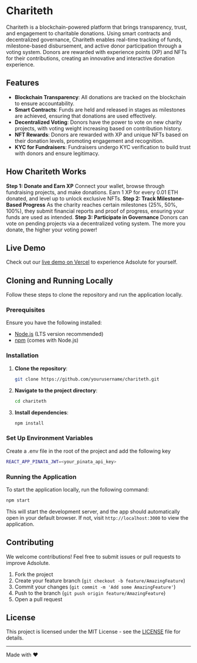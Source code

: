 # Chariteth

Chariteth is a blockchain-powered platform that brings transparency, trust, and engagement to charitable donations. Using smart contracts and decentralized governance, Chariteth enables real-time tracking of funds, milestone-based disbursement, and active donor participation through a voting system. Donors are rewarded with experience points (XP) and NFTs for their contributions, creating an innovative and interactive donation experience.

## Features

- **Blockchain Transparency**: All donations are tracked on the blockchain to ensure accountability.
- **Smart Contracts**: Funds are held and released in stages as milestones are achieved, ensuring that donations are used effectively.
- **Decentralized Voting**: Donors have the power to vote on new charity projects, with voting weight increasing based on contribution history.
- **NFT Rewards**: Donors are rewarded with XP and unique NFTs based on their donation levels, promoting engagement and recognition.
- **KYC for Fundraisers**: Fundraisers undergo KYC verification to build trust with donors and ensure legitimacy.

## How Chariteth Works

**Step 1: Donate and Earn XP**
Connect your wallet, browse through fundraising projects, and make donations. Earn 1 XP for every 0.01 ETH donated, and level up to unlock exclusive NFTs.
**Step 2: Track Milestone-Based Progress**
As the charity reaches certain milestones (25%, 50%, 100%), they submit financial reports and proof of progress, ensuring your funds are used as intended.
**Step 3: Participate in Governance**
Donors can vote on pending projects via a decentralized voting system. The more you donate, the higher your voting power!

## Live Demo

Check out our [live demo on Vercel](https://chariteth.vercel.app/) to experience Adsolute for yourself. 

## Cloning and Running Locally

Follow these steps to clone the repository and run the application locally.

### Prerequisites

Ensure you have the following installed:

- [Node.js](https://nodejs.org/) (LTS version recommended)
- [npm](https://www.npmjs.com/) (comes with Node.js)

### Installation

1. **Clone the repository**:
   ```bash
   git clone https://github.com/yourusername/chariteth.git
   ```

2. **Navigate to the project directory**:
   ```bash
   cd chariteth
   ```

3. **Install dependencies**:
   ```bash
   npm install
   ```

### Set Up Environment Variables

Create a .env file in the root of the project and add the following key

```bash
REACT_APP_PINATA_JWT=<your_pinata_api_key>
```

### Running the Application

To start the application locally, run the following command:

```bash
npm start
```

This will start the development server, and the app should automatically open in your default browser. If not, visit `http://localhost:3000` to view the application.

## Contributing

We welcome contributions! Feel free to submit issues or pull requests to improve Adsolute.

1. Fork the project
2. Create your feature branch (`git checkout -b feature/AmazingFeature`)
3. Commit your changes (`git commit -m 'Add some AmazingFeature'`)
4. Push to the branch (`git push origin feature/AmazingFeature`)
5. Open a pull request

## License

This project is licensed under the MIT License - see the [LICENSE](LICENSE) file for details.

---

Made with ❤️
